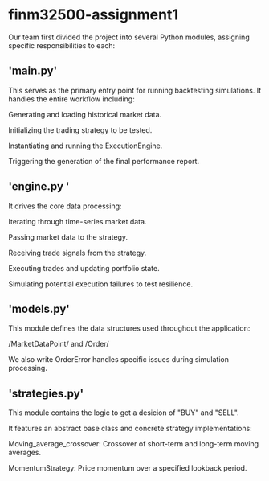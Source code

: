 # finm32500-assignment1
Our team first divided the project into several Python modules, assigning specific responsibilities to each:

## 'main.py'
This serves as the primary entry point for running backtesting simulations. It handles the entire workflow including:

Generating and loading historical market data.

Initializing the trading strategy to be tested.

Instantiating and running the ExecutionEngine.

Triggering the generation of the final performance report.

## 'engine.py '
It drives the core data processing: 

Iterating through time-series market data.

Passing market data to the strategy.

Receiving trade signals from the strategy.

Executing trades and updating portfolio state.

Simulating potential execution failures to test resilience.

## 'models.py'
This module defines the data structures used throughout the application:

/MarketDataPoint/ and /Order/

We also write OrderError handles specific issues during simulation processing.

## 'strategies.py'
This module contains the logic to get a desicion of "BUY" and "SELL". 

It features an abstract base class and concrete strategy implementations:

Moving_average_crossover: Crossover of short-term and long-term moving averages.

MomentumStrategy: Price momentum over a specified lookback period.


